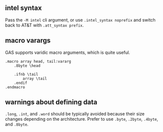 
## intel syntax
Pass the `-M intel` cli argument, or use `.intel_syntax noprefix` and switch back to AT&T with `.att_syntax prefix`.

## macro varargs
GAS supports varidic macro arguments, which is quite useful.
```x86asm
.macro array head, tail:vararg
    .8byte \head
    
    .ifnb \tail
        array \tail
    .endif
.endmacro
```

## warnings about defining data
`.long`, `.int`, and `.word` should be typically avoided because their size changes depending on the architecture. Prefer to use `.byte`, `.2byte`, `.4byte`, and `.8byte`.